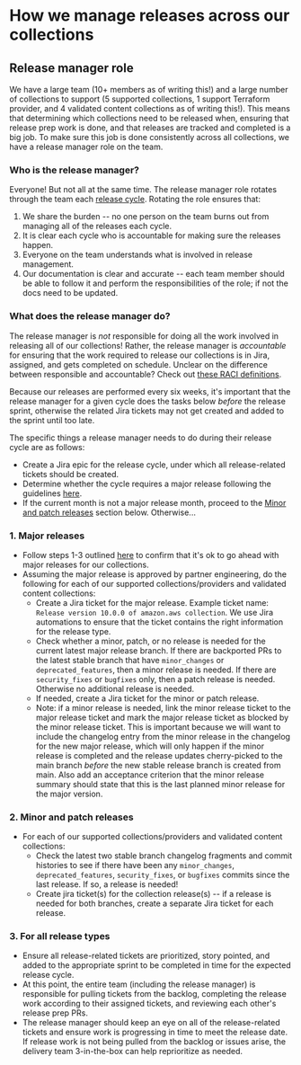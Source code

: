 # How we manage releases across our collections

## Release manager role

We have a large team (10+ members as of writing this!) and a large number of collections to support (5 supported collections, 1 support Terraform provider, and 4 validated content collections as of writing this!). This means that determining which collections need to be released when, ensuring that release prep work is done, and that releases are tracked and completed is a big job. To make sure this job is done consistently across all collections, we have a release manager role on the team.

### Who is the release manager?

Everyone! But not all at the same time. The release manager role rotates through the team each [release cycle](./release_cycles.md). Rotating the role ensures that:

1. We share the burden -- no one person on the team burns out from managing all of the releases each cycle.
2. It is clear each cycle who is accountable for making sure the releases happen.
3. Everyone on the team understands what is involved in release management.
4. Our documentation is clear and accurate -- each team member should be able to follow it and perform the responsibilities of the role; if not the docs need to be updated.

### What does the release manager do?

The release manager is *not* responsible for doing all the work involved in releasing all of our collections! Rather, the release manager is *accountable* for ensuring that the work required to release our collections is in Jira, assigned, and gets completed on schedule. Unclear on the difference between responsible and accountable? Check out [these RACI definitions](https://www.teamgantt.com/blog/raci-chart-definition-tips-and-example#raci-definitions-explained).

Because our releases are performed every six weeks, it's important that the release manager for a given cycle does the tasks below *before* the release sprint, otherwise the related Jira tickets may not get created and added to the sprint until too late.

The specific things a release manager needs to do during their release cycle are as follows:

* Create a Jira epic for the release cycle, under which all release-related tickets should be created.
* Determine whether the cycle requires a major release following the guidelines [here](./release_cycles.md#major-releases).
* If the current month is not a major release month, proceed to the [Minor and patch releases](#2-minor-and-patch-releases) section below. Otherwise...

### 1. Major releases

* Follow steps 1-3 outlined [here](./release_cycles.md#major-releases) to confirm that it's ok to go ahead with major releases for our collections.
* Assuming the major release is approved by partner engineering, do the following for each of our supported collections/providers and validated content collections:
  * Create a Jira ticket for the major release. Example ticket name: `Release version 10.0.0 of amazon.aws collection`. We use Jira automations to ensure that the ticket contains the right information for the release type.
  * Check whether a minor, patch, or no release is needed for the current latest major release branch. If there are backported PRs to the latest stable branch that have `minor_changes` or `deprecated_features`, then a minor release is needed. If there are `security_fixes` or `bugfixes` only, then a patch release is needed. Otherwise no additional release is needed.
  * If needed, create a Jira ticket for the minor or patch release.
  * Note: if a minor release is needed, link the minor release ticket to the major release ticket and mark the major release ticket as blocked by the minor release ticket. This is important because we will want to include the changelog entry from the minor release in the changelog for the new major release, which will only happen if the minor release is completed and the release updates cherry-picked to the main branch *before* the new stable release branch is created from main. Also add an acceptance criterion that the minor release summary should state that this is the last planned minor release for the major version.

### 2. Minor and patch releases

* For each of our supported collections/providers and validated content collections:
  * Check the latest two stable branch changelog fragments and commit histories to see if there have been any `minor_changes`, `deprecated_features`, `security_fixes`, or `bugfixes` commits since the last release. If so, a release is needed!
  * Create jira ticket(s) for the collection release(s) -- if a release is needed for both branches, create a separate Jira ticket for each release.

### 3. For all release types

* Ensure all release-related tickets are prioritized, story pointed, and added to the appropriate sprint to be completed in time for the expected release cycle.
* At this point, the entire team (including the release manager) is responsible for pulling tickets from the backlog, completing the release work according to their assigned tickets, and reviewing each other's release prep PRs.
* The release manager should keep an eye on all of the release-related tickets and ensure work is progressing in time to meet the release date. If release work is not being pulled from the backlog or issues arise, the delivery team 3-in-the-box can help reprioritize as needed.
